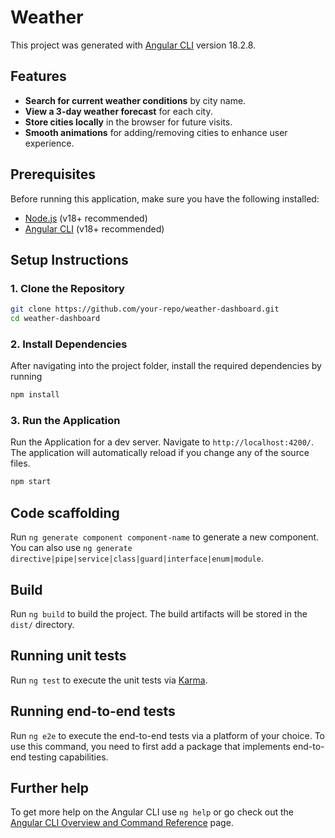 # Weather

This project was generated with [Angular CLI](https://github.com/angular/angular-cli) version 18.2.8.

## Features

- **Search for current weather conditions** by city name.
- **View a 3-day weather forecast** for each city.
- **Store cities locally** in the browser for future visits.
- **Smooth animations** for adding/removing cities to enhance user experience.

## Prerequisites

Before running this application, make sure you have the following installed:

- [Node.js](https://nodejs.org/) (v18+ recommended)
- [Angular CLI](https://angular.io/cli) (v18+ recommended)

## Setup Instructions

### 1. Clone the Repository

```bash
git clone https://github.com/your-repo/weather-dashboard.git
cd weather-dashboard
```
### 2. Install Dependencies
After navigating into the project folder, install the required dependencies by running
```bash
npm install
```

### 3. Run the Application
Run the Application for a dev server. Navigate to `http://localhost:4200/`. The application will automatically reload if you change any of the source files.
```bash
npm start
```

## Code scaffolding

Run `ng generate component component-name` to generate a new component. You can also use `ng generate directive|pipe|service|class|guard|interface|enum|module`.

## Build

Run `ng build` to build the project. The build artifacts will be stored in the `dist/` directory.

## Running unit tests

Run `ng test` to execute the unit tests via [Karma](https://karma-runner.github.io).

## Running end-to-end tests

Run `ng e2e` to execute the end-to-end tests via a platform of your choice. To use this command, you need to first add a package that implements end-to-end testing capabilities.

## Further help

To get more help on the Angular CLI use `ng help` or go check out the [Angular CLI Overview and Command Reference](https://angular.dev/tools/cli) page.
